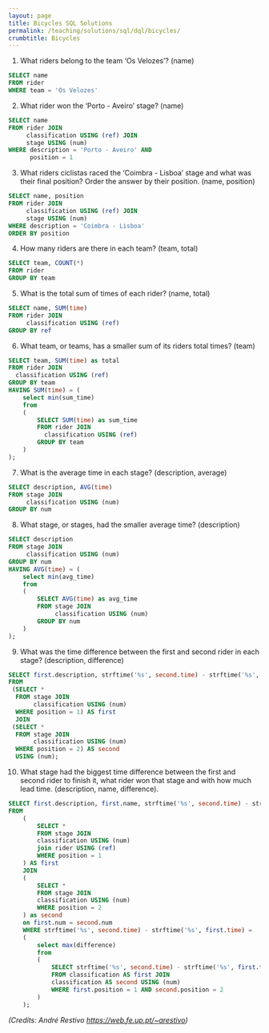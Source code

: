```yaml
---
layout: page
title: Bicycles SQL Solutions
permalink: /teaching/solutions/sql/dql/bicycles/
crumbtitle: Bicycles
---
```



1. What riders belong to the team ‘Os Velozes’? (name)
```sql
SELECT name
FROM rider
WHERE team = 'Os Velozes'
```
2. What rider won the ‘Porto - Aveiro’ stage? (name)
```sql
SELECT name
FROM rider JOIN
     classification USING (ref) JOIN
     stage USING (num)
WHERE description = 'Porto - Aveiro' AND
      position = 1
```
3. What riders ciclistas raced the ‘Coimbra - Lisboa’ stage and what was their final position? Order the answer by their position. (name, position)
```sql
SELECT name, position
FROM rider JOIN
     classification USING (ref) JOIN
     stage USING (num)
WHERE description = 'Coimbra - Lisboa'
ORDER BY position
```
4. How many riders are there in each team? (team, total)
```sql
SELECT team, COUNT(*)
FROM rider
GROUP BY team
```
5. What is the total sum of times of each rider? (name, total)
```sql
SELECT name, SUM(time)
FROM rider JOIN
     classification USING (ref)
GROUP BY ref
```
6. What team, or teams, has a smaller sum of its riders total times? (team)
```sql
SELECT team, SUM(time) as total
FROM rider JOIN
  classification USING (ref)
GROUP BY team
HAVING SUM(time) = (
	select min(sum_time)
	from 
	(
	    SELECT SUM(time) as sum_time
	    FROM rider JOIN
	      classification USING (ref)
	    GROUP BY team
	)
);
```
7. What is the average time in each stage? (description, average)
```sql
SELECT description, AVG(time)
FROM stage JOIN
     classification USING (num)
GROUP BY num
```
8. What stage, or stages, had the smaller average time? (description)
```sql
SELECT description
FROM stage JOIN
     classification USING (num)
GROUP BY num
HAVING AVG(time) = (
	select min(avg_time)
	from 
	(
	    SELECT AVG(time) as avg_time
	    FROM stage JOIN
	         classification USING (num)
	    GROUP BY num
	)
);
```
9. What was the time difference between the first and second rider in each stage? (description, difference)
```sql
SELECT first.description, strftime('%s', second.time) - strftime('%s', first.time) as difference 
FROM
 (SELECT *
  FROM stage JOIN
       classification USING (num)
  WHERE position = 1) AS first
  JOIN
 (SELECT *
  FROM stage JOIN
       classification USING (num)
  WHERE position = 2) AS second
  USING (num);
```
10. What stage had the biggest time difference between the first and second rider to finish it, what rider won that stage and with how much lead time. (description, name, difference).
```sql
SELECT first.description, first.name, strftime('%s', second.time) - strftime('%s', first.time) as difference 
FROM
	(
		SELECT *
		FROM stage JOIN
		classification USING (num)
		join rider USING (ref)
		WHERE position = 1
	) AS first
	JOIN
	(
		SELECT *
		FROM stage JOIN
		classification USING (num)
		WHERE position = 2
	) as second 
	on first.num = second.num
	WHERE strftime('%s', second.time) - strftime('%s', first.time) = 
	(
		select max(difference)
		from
		(
			SELECT strftime('%s', second.time) - strftime('%s', first.time) as difference
			FROM classification AS first JOIN
			classification AS second USING (num)
			WHERE first.position = 1 AND second.position = 2
		)
	);
```

*(Credits: André Restivo https://web.fe.up.pt/~arestivo)*